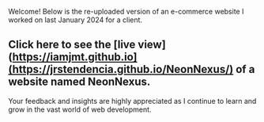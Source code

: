 Welcome! Below is the re-uploaded version of an e-commerce website I worked on last January 2024 for a client.

## Click here to see the [live view](https://iamjmt.github.io](https://jrstendencia.github.io/NeonNexus/) of a website named NeonNexus. 

Your feedback and insights are highly appreciated as I continue to learn and grow in the vast world of web development. 
